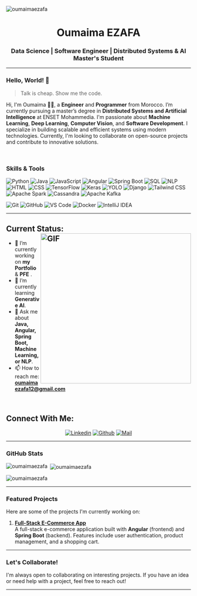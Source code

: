 <p align="">
  <img src="https://komarev.com/ghpvc/?username=oumaimaezafa&label=Profile%20views&color=0e75b6&style=flat" alt="oumaimaezafa" />
</p>

<h1 align="center">Oumaima EZAFA</h1>
<h3 align="center">Data Science | Software Engineer | Distributed Systems & AI Master's Student</h3>

---

### Hello, World! 👋

> Talk is cheap. Show me the code.

Hi, I'm Oumaima 👩‍💻, a **Engineer** and **Programmer** from Morocco. I’m currently pursuing a master’s degree in **Distributed Systems and Artificial Intelligence** at ENSET Mohammedia. I'm passionate about **Machine Learning**, **Deep Learning**, **Computer Vision**, and **Software Development**. I specialize in building scalable and efficient systems using modern technologies. Currently, I'm looking to collaborate on open-source projects and contribute to innovative solutions.

</br>

### Skills & Tools

<p align="left">
  <img src="https://img.shields.io/badge/Python-3776AB?style=for-the-badge&logo=python&logoColor=white" alt="Python" />
  <img src="https://img.shields.io/badge/Java-ED8B00?style=for-the-badge&logo=openjdk&logoColor=white" alt="Java" />
  <img src="https://img.shields.io/badge/JavaScript-F7DF1E?style=for-the-badge&logo=javascript&logoColor=black" alt="JavaScript" />
  <img src="https://img.shields.io/badge/Angular-DD0031?style=for-the-badge&logo=angular&logoColor=white" alt="Angular" />
  <img src="https://img.shields.io/badge/Spring_Boot-6DB33F?style=for-the-badge&logo=spring-boot&logoColor=white" alt="Spring Boot" />
  <img src="https://img.shields.io/badge/SQL-4479A1?style=for-the-badge&logo=mysql&logoColor=white" alt="SQL" />
  <img src="https://img.shields.io/badge/NLP-8A2BE2?style=for-the-badge&logo=natural-language-processing&logoColor=white" alt="NLP" />
  <img src="https://img.shields.io/badge/HTML5-E34F26?style=for-the-badge&logo=html5&logoColor=white" alt="HTML" />
  <img src="https://img.shields.io/badge/CSS3-1572B6?style=for-the-badge&logo=css3&logoColor=white" alt="CSS" />
  <img src="https://img.shields.io/badge/TensorFlow-FF6F00?style=for-the-badge&logo=tensorflow&logoColor=white" alt="TensorFlow" />
  <img src="https://img.shields.io/badge/Keras-D00000?style=for-the-badge&logo=keras&logoColor=white" alt="Keras" />
  <img src="https://img.shields.io/badge/YOLO-00FFFF?style=for-the-badge&logo=yolo&logoColor=black" alt="YOLO" />
  <img src="https://img.shields.io/badge/Django-092E20?style=for-the-badge&logo=django&logoColor=white" alt="Django" />
  <img src="https://img.shields.io/badge/Tailwind_CSS-38B2AC?style=for-the-badge&logo=tailwind-css&logoColor=white" alt="Tailwind CSS" />
  <img src="https://img.shields.io/badge/Apache_Spark-E25A1C?style=for-the-badge&logo=apache-spark&logoColor=white" alt="Apache Spark" />
  <img src="https://img.shields.io/badge/Cassandra-1287B1?style=for-the-badge&logo=apache-cassandra&logoColor=white" alt="Cassandra" />
  <img src="https://img.shields.io/badge/Apache_Kafka-231F20?style=for-the-badge&logo=apache-kafka&logoColor=white" alt="Apache Kafka" />
</p>
<p align="left">
  <img src="https://img.shields.io/badge/Git-F05032?style=for-the-badge&logo=git&logoColor=white" alt="Git" />
  <img src="https://img.shields.io/badge/GitHub-100000?style=for-the-badge&logo=github&logoColor=white" alt="GitHub" />
  <img src="https://img.shields.io/badge/VS_Code-007ACC?style=for-the-badge&logo=visual-studio-code&logoColor=white" alt="VS Code" />
  <img src="https://img.shields.io/badge/Docker-2496ED?style=for-the-badge&logo=docker&logoColor=white" alt="Docker" />
  <img src="https://img.shields.io/badge/IntelliJ_IDEA-000000?style=for-the-badge&logo=intellij-idea&logoColor=white" alt="IntelliJ IDEA" />
</p>


---

## Current Status: <img width="410px" align="right" alt="GIF" src="https://media.giphy.com/media/iIqmM5tTjmpOB9mpbn/giphy.gif"/>

* 🔭 I’m currently working on **my Portfolio** & **PFE** .
* 🌱 I’m currently learning **Generative AI**.
* 💬 Ask me about **Java, Angular, Spring Boot, Machine Learning, or NLP**.
* 📫 How to reach me: **oumaimaezafa12@gmail.com**

</br>

<h2 align="left">Connect With Me:</h2>

<div align=center>

[![Linkedin](https://img.shields.io/badge/LinkedIn-0077B5?style=for-the-badge&logo=linkedin&logoColor=white)](https://www.linkedin.com/in/oumaima-ezafa-960512197/)
[![Github](https://img.shields.io/badge/GitHub-100000?style=for-the-badge&logo=github&logoColor=white)](https://github.com/oumaimaezafa)
[![Mail](https://img.shields.io/badge/Gmail-D14836?style=for-the-badge&logo=gmail&logoColor=white)](mailto:oumaimaezafa12@gmail.com)  
</div>

---

### GitHub Stats

<p align="center">
  <p>
    <img align="left" src="https://github-readme-stats.vercel.app/api/top-langs?username=oumaimaezafa&show_icons=true&locale=en&layout=compact" alt="oumaimaezafa" />
  </p>
  <p>
    &nbsp;<img align="center" src="https://github-readme-stats.vercel.app/api?username=oumaimaezafa&show_icons=true&locale=en" alt="oumaimaezafa" />
  </p>
  <p>
    <img align="center" src="https://github-readme-streak-stats.herokuapp.com/?user=oumaimaezafa&" alt="oumaimaezafa" />
  </p>
</p>

---

### Featured Projects

Here are some of the projects I'm currently working on:

1. **[Full-Stack E-Commerce App]()**  
   A full-stack e-commerce application built with **Angular** (frontend) and **Spring Boot** (backend). Features include user authentication, product management, and a shopping cart.

---

### Let's Collaborate!

I'm always open to collaborating on interesting projects. If you have an idea or need help with a project, feel free to reach out!

---
